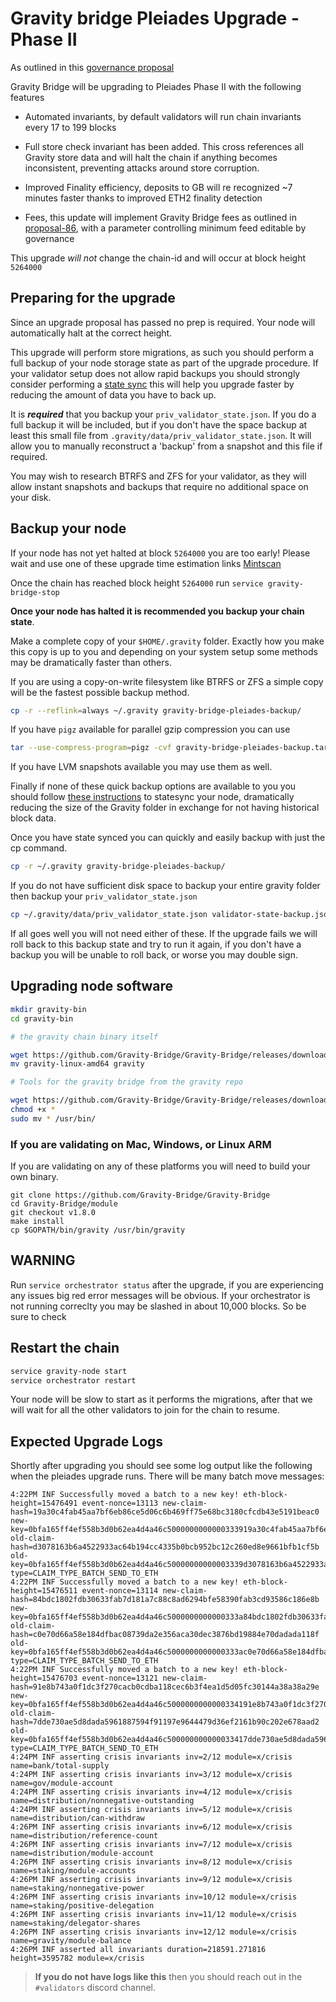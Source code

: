 # Gravity bridge Pleiades Upgrade - Phase II

As outlined in this [governance proposal](https://www.mintscan.io/gravity-bridge/proposals/105)

Gravity Bridge will be upgrading to Pleiades Phase II with the following features

* Automated invariants, by default validators will run chain invariants every 17 to 199 blocks

* Full store check invariant has been added. This cross references all Gravity store data and will halt the chain if anything becomes inconsistent, preventing attacks around store corruption.

* Improved Finality efficiency, deposits to GB will re recognized ~7 minutes faster thanks to improved ETH2 finality detection

* Fees, this update will implement Gravity Bridge fees as outlined in [proposal-86](https://www.mintscan.io/gravity-bridge/proposals/86), with a parameter controlling minimum feed editable by governance

This upgrade *will not* change the chain-id and will occur at block height `5264000`

## Preparing for the upgrade

Since an upgrade proposal has passed no prep is required. Your node will automatically halt at the correct height.

This upgrade will perform store migrations, as such you should perform a full backup of your node storage state as part of the upgrade procedure. If your validator setup does not allow rapid backups you should strongly consider performing a [state sync](https://ping.pub/gravity-bridge/statesync) this will help you upgrade faster by reducing the amount of data you have to back up.

It is ***required*** that you backup your `priv_validator_state.json`. If you do a full backup it will be included, but if you don't have the space backup at least this small file from `.gravity/data/priv_validator_state.json`. It will allow you to manually reconstruct a 'backup' from a snapshot and this file if required.

You may wish to research BTRFS and ZFS for your validator, as they will allow instant snapshots and backups that require no additional space on your disk.

## Backup your node

If your node has not yet halted at block `5264000` you are too early! Please wait and use one of these upgrade time estimation links [Mintscan](https://www.mintscan.io/gravity-bridge/blocks/5264000)

Once the chain has reached block height `5264000` run `service gravity-bridge-stop`

**Once your node has halted it is recommended you backup your chain state**.

Make a complete copy of your `$HOME/.gravity` folder. Exactly how you make this copy is up to you and depending on your system setup some methods may be dramatically faster than others.

If you are using a copy-on-write filesystem like BTRFS or ZFS a simple copy will be the fastest possible backup method.

```bash
cp -r --reflink=always ~/.gravity gravity-bridge-pleiades-backup/
```

If you have `pigz` available for parallel gzip compression you can use

```bash
tar --use-compress-program=pigz -cvf gravity-bridge-pleiades-backup.tar.gz ~/.gravity
```

If you have LVM snapshots available you may use them as well.

Finally if none of these quick backup options are available to you you should follow [these instructions](https://ping.pub/gravity-bridge/statesync) to statesync your node, dramatically reducing the size of the Gravity folder in exchange for not having historical block data.

Once you have state synced you can quickly and easily backup with just the cp command.

```bash
cp -r ~/.gravity gravity-bridge-pleiades-backup/
```

If you do not have sufficient disk space to backup your entire gravity folder then backup your `priv_validator_state.json`

```bash
cp ~/.gravity/data/priv_validator_state.json validator-state-backup.json
```

If all goes well you will not need either of these. If the upgrade fails we will roll back to this backup state and try to run it again, if you don't have a backup you will be unable to roll back, or worse you may double sign.

## Upgrading node software

```bash
mkdir gravity-bin
cd gravity-bin

# the gravity chain binary itself

wget https://github.com/Gravity-Bridge/Gravity-Bridge/releases/download/v1.8.0/gravity-linux-amd64
mv gravity-linux-amd64 gravity

# Tools for the gravity bridge from the gravity repo

wget https://github.com/Gravity-Bridge/Gravity-Bridge/releases/download/v1.8.0/gbt
chmod +x *
sudo mv * /usr/bin/
```

### If you are validating on Mac, Windows, or Linux ARM

If you are validating on any of these platforms you will need to build your own binary.

```
git clone https://github.com/Gravity-Bridge/Gravity-Bridge
cd Gravity-Bridge/module
git checkout v1.8.0
make install
cp $GOPATH/bin/gravity /usr/bin/gravity
```

## **WARNING**

Run `service orchestrator status` after the upgrade, if you are experiencing any issues big red error messages will be obvious. If your orchestrator is not running correclty you may be slashed in about 10,000 blocks. So be sure to check

## Restart the chain

```bash
service gravity-node start
service orchestrator restart
```

Your node will be slow to start as it performs the migrations, after that we will wait for all the other validators to join for the chain to resume.

## Expected Upgrade Logs

Shortly after upgrading you should see some log output like the following when the pleiades upgrade runs. There will be many batch move messages:

```text
4:22PM INF Successfully moved a batch to a new key! eth-block-height=15476491 event-nonce=13113 new-claim-hash=19a30c4fab45aa7bf6eb86ce5d06c6b469ff75e68bc3180cfcdb43e5191beac0 new-key=0bfa165ff4ef558b3d0b62ea4d4a46c5000000000000333919a30c4fab45aa7bf6eb86ce5d06c6b469ff75e68bc3180cfcdb43e5191beac0 old-claim-hash=d3078163b6a4522933ac64b194cc4335b0bcb952bc12c260ed8e9661bfb1cf5b old-key=0bfa165ff4ef558b3d0b62ea4d4a46c50000000000003339d3078163b6a4522933ac64b194cc4335b0bcb952bc12c260ed8e9661bfb1cf5b type=CLAIM_TYPE_BATCH_SEND_TO_ETH
4:22PM INF Successfully moved a batch to a new key! eth-block-height=15476511 event-nonce=13114 new-claim-hash=84bdc1802fdb30633fab7d181a7c88c8ad6294bfe58390fab3cd93586c186e8b new-key=0bfa165ff4ef558b3d0b62ea4d4a46c5000000000000333a84bdc1802fdb30633fab7d181a7c88c8ad6294bfe58390fab3cd93586c186e8b old-claim-hash=c0e70d66a58e184dfbac08739da2e356aca30dec3876bd19884e70dadada118f old-key=0bfa165ff4ef558b3d0b62ea4d4a46c5000000000000333ac0e70d66a58e184dfbac08739da2e356aca30dec3876bd19884e70dadada118f type=CLAIM_TYPE_BATCH_SEND_TO_ETH
4:22PM INF Successfully moved a batch to a new key! eth-block-height=15476703 event-nonce=13121 new-claim-hash=91e8b743a0f1dc3f270cacb0cdba118cec6b3f4ea1d5d05fc30144a38a38a29e new-key=0bfa165ff4ef558b3d0b62ea4d4a46c5000000000000334191e8b743a0f1dc3f270cacb0cdba118cec6b3f4ea1d5d05fc30144a38a38a29e old-claim-hash=7dde730ae5d8dada5961887594f91197e9644479d36ef2161b90c202e678aad2 old-key=0bfa165ff4ef558b3d0b62ea4d4a46c500000000000033417dde730ae5d8dada5961887594f91197e9644479d36ef2161b90c202e678aad2 type=CLAIM_TYPE_BATCH_SEND_TO_ETH
4:24PM INF asserting crisis invariants inv=2/12 module=x/crisis name=bank/total-supply
4:24PM INF asserting crisis invariants inv=3/12 module=x/crisis name=gov/module-account
4:24PM INF asserting crisis invariants inv=4/12 module=x/crisis name=distribution/nonnegative-outstanding
4:24PM INF asserting crisis invariants inv=5/12 module=x/crisis name=distribution/can-withdraw
4:26PM INF asserting crisis invariants inv=6/12 module=x/crisis name=distribution/reference-count
4:26PM INF asserting crisis invariants inv=7/12 module=x/crisis name=distribution/module-account
4:26PM INF asserting crisis invariants inv=8/12 module=x/crisis name=staking/module-accounts
4:26PM INF asserting crisis invariants inv=9/12 module=x/crisis name=staking/nonnegative-power
4:26PM INF asserting crisis invariants inv=10/12 module=x/crisis name=staking/positive-delegation
4:26PM INF asserting crisis invariants inv=11/12 module=x/crisis name=staking/delegator-shares
4:26PM INF asserting crisis invariants inv=12/12 module=x/crisis name=gravity/module-balance
4:26PM INF asserted all invariants duration=218591.271816 height=3595782 module=x/crisis

```

> **If you do not have logs like this** then you should reach out in the `#validators` discord channel.
